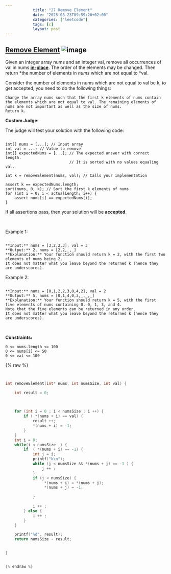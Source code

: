 ```yaml
---
            title: "27 Remove Element"
            date: "2025-08-23T09:59:26+02:00"
            categories: ["leetcode"]
            tags: [c]
            layout: post
---
```

            
## [Remove Element](https://leetcode.com/problems/remove-element) ![image](https://img.shields.io/badge/Difficulty-Easy-brightgreen)

Given an integer array nums and an integer val, remove all occurrences of val in nums [**in-place**](https://en.wikipedia.org/wiki/In-place_algorithm). The order of the elements may be changed. Then return *the number of elements in *nums* which are not equal to *val.

Consider the number of elements in nums which are not equal to val be k, to get accepted, you need to do the following things:

	Change the array nums such that the first k elements of nums contain the elements which are not equal to val. The remaining elements of nums are not important as well as the size of nums.
	Return k.

**Custom Judge:**

The judge will test your solution with the following code:

```

int[] nums = [...]; // Input array
int val = ...; // Value to remove
int[] expectedNums = [...]; // The expected answer with correct length.
                            // It is sorted with no values equaling val.

int k = removeElement(nums, val); // Calls your implementation

assert k == expectedNums.length;
sort(nums, 0, k); // Sort the first k elements of nums
for (int i = 0; i < actualLength; i++) {
    assert nums[i] == expectedNums[i];
}

```

If all assertions pass, then your solution will be **accepted**.

 

Example 1:

```

**Input:** nums = [3,2,2,3], val = 3
**Output:** 2, nums = [2,2,_,_]
**Explanation:** Your function should return k = 2, with the first two elements of nums being 2.
It does not matter what you leave beyond the returned k (hence they are underscores).

```

Example 2:

```

**Input:** nums = [0,1,2,2,3,0,4,2], val = 2
**Output:** 5, nums = [0,1,4,0,3,_,_,_]
**Explanation:** Your function should return k = 5, with the first five elements of nums containing 0, 0, 1, 3, and 4.
Note that the five elements can be returned in any order.
It does not matter what you leave beyond the returned k (hence they are underscores).

```

 

**Constraints:**

	0 <= nums.length <= 100
	0 <= nums[i] <= 50
	0 <= val <= 100

{% raw %}


```c


int removeElement(int* nums, int numsSize, int val) {

    int result = 0;
   
   

    for (int i = 0 ; i < numsSize ; i ++) {
        if ( *(nums + i) == val) {
            result ++;
            *(nums + i) = -1;
        }
    }
    int i = 0;
    while(i < numsSize  ) {
        if  ( *(nums + i) == -1) {
            int j = i;
            printf("k\n");
            while (j < numsSize && *(nums + j) == -1 ) {
                j ++ ;
            }
            if (j < numsSize) {
                 *(nums + i) = *(nums + j);
                 *(nums + j) = -1;

            }
           
            i ++ ;
        } else {
            i ++ ;
        }
    }

    printf("%d", result);
    return numsSize - result;


}


{% endraw %}
```
